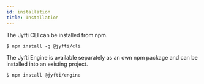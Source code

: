 ```yaml
---
id: installation
title: Installation
---
```


The Jyfti CLI can be installed from npm.

```
$ npm install -g @jyfti/cli
```

The Jyfti Engine is available separately as an own npm package and can be installed into an existing project.

```
$ npm install @jyfti/engine
```